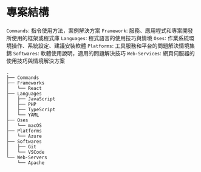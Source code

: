 # 專案結構

`Commands`: 指令使用方法，案例解決方案
`Framework`: 服務、應用程式和專案開發所使用的框架或程式庫
`Languages`: 程式語言的使用技巧與情境
`Oses`: 作業系統環境操作、系統設定、建議安裝軟體
`Platforms`: 工具服務和平台的問題解決情境集錦
`Softwares`: 軟體使用說明，適用的問題解決技巧
`Web-Services`: 網頁伺服器的使用技巧與情境解決方案

```stdout
.
├── Commands
├── Frameworks
│   └── React
├── Languages
│   ├── JavaScript
│   ├── PHP
│   ├── TypeScript
│   └── YAML
├── Oses
│   └── macOS
├── Platforms
│   └── Azure
├── Softwares
│   ├── Git
│   └── VSCode
└── Web-Servers
    └── Apache
```

